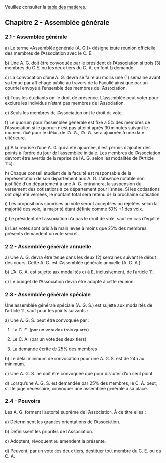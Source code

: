 Veuillez consulter la [table des matières](README.md).

## Chapitre 2 - Assemblée générale

### 2.1 - Assemblée générale

a) Le terme «Assemblée générale (A. G.)» désigne toute réunion officielle des membres de l’Association avec le C. E.

b) Une A. G. doit être convoquée par le président de l’Association si trois (3) membres du C.E. ou les deux tiers du C. A. en font la demande.

c) La convocation d’une A. G. devra se faire au moins une (1) semaine avant sa tenue par affichage public au travers de la Faculté ainsi que par un courriel envoyé à l’ensemble des membres de l’Association.

d) Tous les étudiants ont le droit de présence. L’assemblée peut voter pour exclure les individus n’étant pas membres de l’Association.

e) Seuls les membres de l’Association ont le droit de vote.

f) Le quorum pour l’assemblée générale est fixé à 5% des membres de l’Association si le quorum n’est pas atteint après 30 minutes suivant le moment fixé pour le début de l’A. G., l’A. G. sera ajournée à une date ultérieure.

g) À la reprise d’une A. G. qui à été ajournée, il est permis d’ajouter des points à l’ordre du jour de l’assemblée initiale. Les membres de l’Association devront être avertis de la reprise de l’A. G. selon les modalités de l’Article 11c).

h) Chaque conseil étudiant de la faculté est responsable de la représentation de son département aux A. G. L’absence notable non justifiée d’un département à une A. G. entrainera, la suspension du versement des cotisations à ce département pour l’année. Si les cotisations ont déjà été versées, le montant total sera retenu de la prochaine cotisation.

i) Les propositions soumises au vote seront acceptées ou rejetées selon la majorité des voix, la majorité étant définie comme 50% +1 des voix.

j) Le président de l’association n’a pas le droit de vote, sauf en cas d’égalité.

k) Les votes sont pris à la main levée à moins que 25% des membres présents demandent un vote secret.

### 2.2 - Assemblée générale annuelle

a) Une A. G. devra être tenue dans les deux (2) semaines suivant le début des cours. Cette A. G. est l’Assemblée générale annuelle (A. G. A.).

b) L’A. G. A. est sujette aux modalités c) à l), inclusivement, de l’article 11.

c) Le budget de l’Association devra être adopté à cette réunion.

### 2.3 - Assemblée générale spéciale

Une assemblée générale spéciale (A. G. S.) est sujette aux modalités de l’article 11, sauf pour les points suivants :

a) Une A. G. S. peut être convoquée par :

  1. Le C. E. (par un vote des trois quarts)

  2. Le C. A. (par un vote des deux tiers)

  3. La demande écrite de 25% des membres

b) Le délai minimum de convocation pour une A. G. S. est de 24h au minimum.

c) Une A. G. S. ne doit être convoquée que pour discuter d’un seul point.

d) Lorsqu’une A. G. S. est demandée par 25% des membres, le C. A. peut, s’il le juge nécessaire, convoquer une assemblée générale à sa place.

### 2.4 - Pouvoirs

Les A. G. forment l’autorité suprême de l’Association. À ce titre elles :

a) Déterminent les grandes orientations de l’Association.

b) Définissent les priorités de l’Association.

c) Adoptent, révoquent ou amendent la présente.

d) Peuvent, par un vote des deux tiers, destituer tout membre du C. E. ou du C. A.
